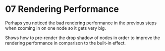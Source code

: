 # 07 Rendering Performance

Perhaps you noticed the bad rendering performance in the previous
steps when zooming in on one node so it gets very big.
  

Shows how to pre-render the drop shadow of nodes in order to
improve the rendering performance in comparison to the built-in
effect.
